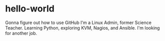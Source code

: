 # hello-world
Gonna figure out how to use GitHub
I'm a Linux Admin, former Science Teacher. Learning Python, exploring KVM, Nagios, and Ansible. 
I'm looking for another job.
